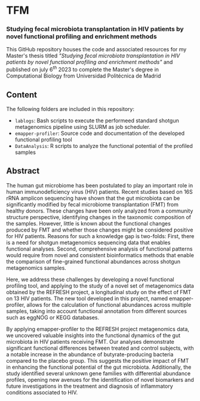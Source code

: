 # TFM

###  Studying fecal microbiota transplantation in HIV patients by novel functional profiling and enrichment methods

This GitHub repository houses the code and associated resources for my Master's thesis titled *"Studying fecal microbiota transplantation in HIV patients by novel functional profiling and enrichment methods"* and published on july $6^{th}$ 2023 to complete the Master's degree in Computational Biology from Universidad Politécnica de Madrid

## Content

The following folders are included in this repository: 

- `lablogs`: Bash scripts to execute the performeed standard shotgun metagenomics pipeline using SLURM as job scheduler.
- `emapper-profiler`: Source code and documentation of the developed functional profiling tool
- `DataAnalysis`: R scripts to analyze the functional potential of the profiled samples

## Abstract

The human gut microbiome has been postulated to play an important role in human immunodeficiency virus (HIV) patients. Recent studies based on 16S rRNA amplicon sequencing have shown that the gut microbiota can be significantly modified by fecal microbiome transplantation (FMT) from healthy donors. These changes have been only analyzed from a community structure perspective, identifying changes in the taxonomic composition of the samples. However, little is known about the functional changes produced by FMT and whether those changes might be considered positive for HIV patients. Reasons for such a knowledge gap is two-folds: First, there is a need for shotgun metagenomics sequencing data that enables functional analyses. Second, comprehensive analysis of functional patterns would require from novel and consistent bioinformatics methods that enable the comparison of fine-grained functional abundances across shotgun metagenomics samples.

Here, we address these challenges by developing a novel functional profiling tool, and applying to the study of a novel set of metagenomics data obtained by the REFRESH project, a longitudinal study on the effect of FMT on 13 HIV patients. The new tool developed in this project, named emapper-profiler, allows for the calculation of functional abundances across multiple samples, taking into account functional annotation from different sources such as eggNOG or KEGG databases.

By applying emapper-profiler to the REFRESH project metagenomics data, we uncovered valuable insights into the functional dynamics of the gut microbiota in HIV patients receiving FMT. Our analyses demonstrate significant functional differences between treated and control subjects, with a notable increase in the abundance of butyrate-producing bacteria compared to the placebo group. This suggests the positive impact of FMT in enhancing the functional potential of the gut microbiota. Additionally, the study identified several unknown gene families with differential abundance profiles, opening new avenues for the identification of novel biomarkers and future investigations in the treatment and diagnosis of inflammatory conditions associated to HIV.
